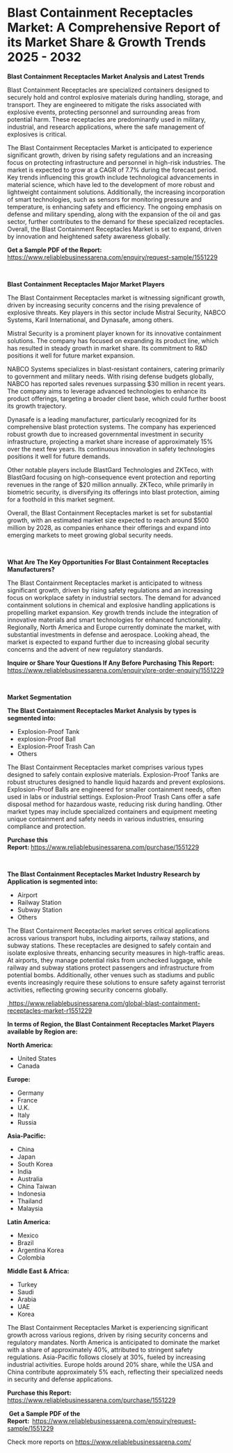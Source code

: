 <p><h1>Blast Containment Receptacles Market: A Comprehensive Report of its Market Share & Growth Trends 2025 - 2032</h1></p><p><strong>Blast Containment Receptacles Market Analysis and Latest Trends</strong></p>
<p><p>Blast Containment Receptacles are specialized containers designed to securely hold and control explosive materials during handling, storage, and transport. They are engineered to mitigate the risks associated with explosive events, protecting personnel and surrounding areas from potential harm. These receptacles are predominantly used in military, industrial, and research applications, where the safe management of explosives is critical.</p><p>The Blast Containment Receptacles Market is anticipated to experience significant growth, driven by rising safety regulations and an increasing focus on protecting infrastructure and personnel in high-risk industries. The market is expected to grow at a CAGR of 7.7% during the forecast period. Key trends influencing this growth include technological advancements in material science, which have led to the development of more robust and lightweight containment solutions. Additionally, the increasing incorporation of smart technologies, such as sensors for monitoring pressure and temperature, is enhancing safety and efficiency. The ongoing emphasis on defense and military spending, along with the expansion of the oil and gas sector, further contributes to the demand for these specialized receptacles. Overall, the Blast Containment Receptacles Market is set to expand, driven by innovation and heightened safety awareness globally.</p></p>
<p><strong>Get a Sample PDF of the Report:&nbsp;</strong> <a href="https://www.reliablebusinessarena.com/enquiry/request-sample/1551229?utm_campaign=2136&utm_medium=2&utm_source=Github&utm_content=ia&utm_term=16022025&utm_id=blast-containment-receptacles">https://www.reliablebusinessarena.com/enquiry/request-sample/1551229</a></p>
<p>&nbsp;</p>
<p><strong>Blast Containment Receptacles Major Market Players</strong></p>
<p><p>The Blast Containment Receptacles market is witnessing significant growth, driven by increasing security concerns and the rising prevalence of explosive threats. Key players in this sector include Mistral Security, NABCO Systems, Karil International, and Dynasafe, among others.</p><p>Mistral Security is a prominent player known for its innovative containment solutions. The company has focused on expanding its product line, which has resulted in steady growth in market share. Its commitment to R&D positions it well for future market expansion.</p><p>NABCO Systems specializes in blast-resistant containers, catering primarily to government and military needs. With rising defense budgets globally, NABCO has reported sales revenues surpassing $30 million in recent years. The company aims to leverage advanced technologies to enhance its product offerings, targeting a broader client base, which could further boost its growth trajectory.</p><p>Dynasafe is a leading manufacturer, particularly recognized for its comprehensive blast protection systems. The company has experienced robust growth due to increased governmental investment in security infrastructure, projecting a market share increase of approximately 15% over the next few years. Its continuous innovation in safety technologies positions it well for future demands.</p><p>Other notable players include BlastGard Technologies and ZKTeco, with BlastGard focusing on high-consequence event protection and reporting revenues in the range of $20 million annually. ZKTeco, while primarily in biometric security, is diversifying its offerings into blast protection, aiming for a foothold in this market segment.</p><p>Overall, the Blast Containment Receptacles market is set for substantial growth, with an estimated market size expected to reach around $500 million by 2028, as companies enhance their offerings and expand into emerging markets to meet growing global security needs.</p></p>
<p>&nbsp;</p>
<p><strong>What Are The Key Opportunities For Blast Containment Receptacles Manufacturers?</strong></p>
<p><p>The Blast Containment Receptacles market is anticipated to witness significant growth, driven by rising safety regulations and an increasing focus on workplace safety in industrial sectors. The demand for advanced containment solutions in chemical and explosive handling applications is propelling market expansion. Key growth trends include the integration of innovative materials and smart technologies for enhanced functionality. Regionally, North America and Europe currently dominate the market, with substantial investments in defense and aerospace. Looking ahead, the market is expected to expand further due to increasing global security concerns and the advent of new regulatory standards.</p></p>
<p><strong>Inquire or Share Your Questions If Any Before Purchasing This Report:</strong> <a href="https://www.reliablebusinessarena.com/enquiry/pre-order-enquiry/1551229?utm_campaign=2136&utm_medium=2&utm_source=Github&utm_content=ia&utm_term=16022025&utm_id=blast-containment-receptacles">https://www.reliablebusinessarena.com/enquiry/pre-order-enquiry/1551229</a></p>
<p>&nbsp;</p>
<p><strong>Market Segmentation</strong></p>
<p><strong>The Blast Containment Receptacles Market Analysis by types is segmented into:</strong></p>
<p><ul><li>Explosion-Proof Tank</li><li>explosion-Proof Ball</li><li>Explosion-Proof Trash Can</li><li>Others</li></ul></p>
<p><p>The Blast Containment Receptacles market comprises various types designed to safely contain explosive materials. Explosion-Proof Tanks are robust structures designed to handle liquid hazards and prevent explosions. Explosion-Proof Balls are engineered for smaller containment needs, often used in labs or industrial settings. Explosion-Proof Trash Cans offer a safe disposal method for hazardous waste, reducing risk during handling. Other market types may include specialized containers and equipment meeting unique containment and safety needs in various industries, ensuring compliance and protection.</p></p>
<p><strong>Purchase this Report:&nbsp;</strong><a href="https://www.reliablebusinessarena.com/purchase/1551229?utm_campaign=2136&utm_medium=2&utm_source=Github&utm_content=ia&utm_term=16022025&utm_id=blast-containment-receptacles">https://www.reliablebusinessarena.com/purchase/1551229</a></p>
<p>&nbsp;</p>
<p><strong>The Blast Containment Receptacles Market Industry Research by Application is segmented into:</strong></p>
<p><ul><li>Airport</li><li>Railway Station</li><li>Subway Station</li><li>Others</li></ul></p>
<p><p>The Blast Containment Receptacles market serves critical applications across various transport hubs, including airports, railway stations, and subway stations. These receptacles are designed to safely contain and isolate explosive threats, enhancing security measures in high-traffic areas. At airports, they manage potential risks from unchecked luggage, while railway and subway stations protect passengers and infrastructure from potential bombs. Additionally, other venues such as stadiums and public events increasingly require these solutions to ensure safety against terrorist activities, reflecting growing security concerns globally.</p></p>
<p><a href="https://www.reliablebusinessarena.com/global-blast-containment-receptacles-market-r1551229?utm_campaign=2136&utm_medium=2&utm_source=Github&utm_content=ia&utm_term=16022025&utm_id=blast-containment-receptacles">&nbsp;https://www.reliablebusinessarena.com/global-blast-containment-receptacles-market-r1551229</a></p>
<p><strong>In terms of Region, the Blast Containment Receptacles Market Players available by Region are:</strong></p>
<p>
    <p> <strong> North America: </strong>
        <ul>
            <li>United States</li>
            <li>Canada</li>
        </ul>
        </p> 
    <p> <strong> Europe: </strong>
        <ul>
            <li>Germany</li>
            <li>France</li>
            <li>U.K.</li>
            <li>Italy</li>
            <li>Russia</li>
        </ul>
        </p> 
    <p> <strong> Asia-Pacific: </strong>
        <ul>
            <li>China</li>
            <li>Japan</li>
            <li>South Korea</li>
            <li>India</li>
            <li>Australia</li>
            <li>China Taiwan</li>
            <li>Indonesia</li>
            <li>Thailand</li>
            <li>Malaysia</li>
        </ul>
        </p> 
    <p> <strong> Latin America: </strong>
        <ul>
            <li>Mexico</li>
            <li>Brazil</li>
            <li>Argentina Korea</li>
            <li>Colombia</li>
        </ul>
        </p> 
    <p> <strong> Middle East & Africa: </strong>
        <ul>
            <li>Turkey</li>
            <li>Saudi</li>
            <li>Arabia</li>
            <li>UAE</li>
            <li>Korea</li>
        </ul>
    </p>
    </p>
<p><p>The Blast Containment Receptacles Market is experiencing significant growth across various regions, driven by rising security concerns and regulatory mandates. North America is anticipated to dominate the market with a share of approximately 40%, attributed to stringent safety regulations. Asia-Pacific follows closely at 30%, fueled by increasing industrial activities. Europe holds around 20% share, while the USA and China contribute approximately 5% each, reflecting their specialized needs in security and defense applications.</p></p>
<p><strong>Purchase this Report: </strong><a href="https://www.reliablebusinessarena.com/purchase/1551229?utm_campaign=2136&utm_medium=2&utm_source=Github&utm_content=ia&utm_term=16022025&utm_id=blast-containment-receptacles">https://www.reliablebusinessarena.com/purchase/1551229</a></p>
<p>&nbsp;<strong>Get a Sample PDF of the Report:&nbsp;&nbsp;</strong><a href="https://www.reliablebusinessarena.com/enquiry/request-sample/1551229?utm_campaign=2136&utm_medium=2&utm_source=Github&utm_content=ia&utm_term=16022025&utm_id=blast-containment-receptacles">https://www.reliablebusinessarena.com/enquiry/request-sample/1551229</a></p>
<p><strong></strong></p>
<p>Check more reports on <a href="https://www.reliablebusinessarena.com/?utm_campaign=2136&utm_medium=2&utm_source=Github&utm_content=ia&utm_term=16022025&utm_id=blast-containment-receptacles">https://www.reliablebusinessarena.com/</a></p>